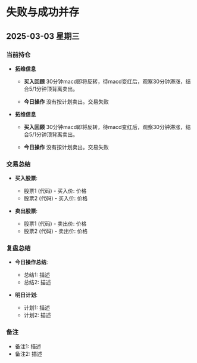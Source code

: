 # 失败与成功并存

## 2025-03-03 星期三

### 当前持仓
- **拓维信息**

    - **买入回顾**
30分钟macd即将反转，待macd变红后，观察30分钟滞涨，结合5/1分钟顶背离卖出。

    - **今日操作**
没有按计划卖出。交易失败

- **拓维信息**

    - **买入回顾**
30分钟macd即将反转，待macd变红后，观察30分钟滞涨，结合5/1分钟顶背离卖出。

    - **今日操作**
没有按计划卖出。交易失败


### 交易总结
- **买入股票**:
  - 股票1 (代码) - 买入价: 价格
  - 股票2 (代码) - 买入价: 价格

- **卖出股票**:
  - 股票1 (代码) - 卖出价: 价格
  - 股票2 (代码) - 卖出价: 价格

### 复盘总结
- **今日操作总结**:
  - 总结1: 描述
  - 总结2: 描述

- **明日计划**:
  - 计划1: 描述
  - 计划2: 描述

### 备注
- 备注1: 描述
- 备注2: 描述